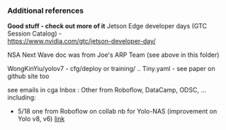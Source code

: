 ### Additional references

**Good stuff - check out more of it** Jetson Edge developer days (GTC Session Catalog) -  
https://www.nvidia.com/gtc/jetson-developer-day/

NSA Next Wave doc was from Joe's ARP Team (see above in this folder)

WongKinYiu/yolov7 - cfg/deploy or training/ .. Tiny.yaml - see paper on github site too 

see emails in cga Inbox : Other from Roboflow, DataCamp, ODSC, ... including:
- 5/18 one from Roboflow on collab nb for Yolo-NAS (improvement on Yolo v8, v6) <a href="https://nam02.safelinks.protection.outlook.com/?url=http%3A%2F%2Furl3100.roboflow.com%2Fls%2Fclick%3Fupn%3D8bQeu2Kaobq9yodJbALbga8KmGCsUbM9Gt-2FTg0km2O6B6jNztqOqWDRSBaNFNwj58z5S_N87KUTV3z47ZgAvjUpt3H0qZf-2BMPWdoCc4L2mXPCLLi9Sz38tgECluZ0ogHjucRrJ74qiyXaQbH-2FyDzPgtooop-2BGkx8yq9JfS0xMZgLD-2BnLsnwzujmZRwj-2BYZ6OQlC9gaWdC3JJZofgZd3j7hPF7VL75RXTLDK50hhSW2KS-2BH-2FXBTO-2BnJxxfT-2BbheYp3mltg39StBq0ODLEcf9rmyzM0Cbcbo2yF7mr9VXel6ym-2FDv0uyiRlYk8JGr50Otd8fJpDgo8NjoCbAuOYdUIfYKaOpbWfjYN2-2FAFY9bOTRkBJiDSlD8FPAy-2F-2FumyDG5qqx0pEGVUTizi6gDXlOhghZCLsOWr9sMXUoAUn-2BZvihG7acUyZRr6LRv6XJwgOqG4-2BajrdUpLwnn0-2BG8SIWe7-2Fnyospjx2TgY3iEG9dP0I9vgDWIVVHEKu5vu8-2Bymhujc5qVwUycEO8rNNi4IPX7cLYFG01Kx35y6vkwnKYzIBJRkzn-2B7Uwej89HB2UI7GzbqZZhCGfWuGORj0A-2FYFzyoGj08CwrlxODV3ZqeQua3QpR7Un2mpuU2DP8ioMPXnuSc8azVMFEfOrVVIaMQeTpZftzjNV9Dug2dRfpdAXTtLPn7y0N9b9IXCcl-2BZzrFS5McdUUNe2sDru-2FavQ9j96i5kwHpeYTTyhVPkxzXJjcUtWyO-2FNMYXCwFbaE6PdEa9tiKrqWeViPeHkzr46308od-2BLNmf6qsrZGEzCFDN5lpCCEWoUrwx1BMzCH14IGMpN11O4AHc6kk-2BbGLXDRsTAXD9X3mq-2FckE-2FAuwKvHAr1Q-2BXdl0bxo3sHvaCzYIMxWE2Ekoq1AxJVy-2ByDOKGzv3rF2B0SkYGQg-2F-2FD2tPKTWVx5cZ9efRjQc-2BMy0G6MVQFT9-2B5gL2w9lePksme6Qv0sf2AnPS7MkEpjJ4bnKPSBN5sZCwuyn7spYc0iFvSlx38b9Xq1Bgcoro-2BahOokEX3RTd-2BF8sXPiqA6UG-2B0RK3VwIT-2Fc2M0lMPHYENLMvVGIAz4EOl7SQ6F-2BABRjtULuiBE5g0rbC-2BcWpvkYqiNhOShtwTa4CuaXkl8o-3D&data=05%7C01%7Cian.frommer%40uscga.edu%7C2239f8e2b85d45a7fc6608db57ab9a22%7Cb110d8878bfb40f2973ab6915bb7ecb1%7C0%7C0%7C638200166797643016%7CUnknown%7CTWFpbGZsb3d8eyJWIjoiMC4wLjAwMDAiLCJQIjoiV2luMzIiLCJBTiI6Ik1haWwiLCJXVCI6Mn0%3D%7C3000%7C%7C%7C&sdata=mojknqbkWWxl2%2F7eAjaNA8hAah%2F25t1QQxtOvnZF94g%3D&reserved=0">link</a>
